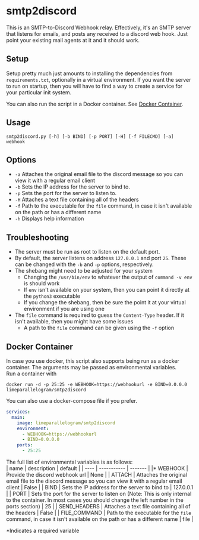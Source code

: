 # smtp2discord

This is an SMTP-to-Discord Webhook relay. Effectively, it's an SMTP server that listens for emails, and posts any received to a discord web hook. Just point your existing mail agents at it and it should work. 

## Setup
Setup pretty much just amounts to installing the dependencies from ```requirements.txt```, optionally in a virtual environment. 
If you want the server to run on startup, then you will have to find a way to create a service for your particular init system. 

You can also run the script in a Docker container. See [Docker Container](#docker-container).

## Usage

```
smtp2discord.py [-h] [-b BIND] [-p PORT] [-H] [-f FILECMD] [-a] webhook
```

## Options
- ```-a``` Attaches the original email file to the discord message so you can view it with a regular email client
- ```-b``` Sets the IP address for the server to bind to. 
- ```-p``` Sets the port for the server to listen to.
- ```-H``` Attaches a text file containing all of the headers
- ```-f``` Path to the executable for the ```file``` command, in case it isn't available on the path or has a different name
- ```-h``` Displays help information

## Troubleshooting

- The server must be run as root to listen on the default port.
- By default, the server listens on address ```127.0.0.1``` and port ```25```. These can be changed with the ```-b``` and ```-p``` options, respectively. 
- The shebang might need to be adjusted for your system
  - Changing the ```/usr/bin/env``` to whatever the output of ```command -v env``` is should work
  - If ```env``` isn't available on your system, then you can point it directly at the ```python3``` executable
  - If you change the shebang, then be sure the point it at your virtual environment if you are using one
- The ```file``` command is required to guess the ```Content-Type``` header. If it isn't available, then you might have some issues
  - A path to the ```file``` command can be given using the ```-f``` option

## Docker Container
In case you use docker, this script also supports being run as a docker container. The arguments may be passed as environmental variables.  
Run a container with
```
docker run -d -p 25:25 -e WEBHOOK=https://webhookurl -e BIND=0.0.0.0 limeparallelogram/smtp2discord
```
You can also use a docker-compose file if you prefer.
```yaml
services:
  main:
    image: limeparallelogram/smtp2discord
    environment:
      - WEBHOOK=https://webhookurl
      - BIND=0.0.0.0
    ports:
      - 25:25
```

The full list of environmental variables is as follows:  
| name | description | default |
| ---- | ----------- | ------- |
|\* WEBHOOK | Provide the discord webhook url | None |
| ATTACH | Attaches the original email file to the discord message so you can view it with a regular email client | False |
| BIND | Sets the IP address for the server to bind to | 127.0.0.1 |
| PORT | Sets the port for the server to listen on (Note: This is only internal to the container. In most cases you should change the left number in the ports section)  | 25 |
| SEND_HEADERS | Attaches a text file containing all of the headers | False |
| FILE_COMMAND | Path to the executable for the ```file``` command, in case it isn't available on the path or has a different name | file |

*Indicates a required variable